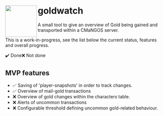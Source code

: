 # <img align="left" width="100" height="100" src="./docs/assets/goldwatch.png">

#  goldwatch

A small tool to give an overview of Gold being gained and transported within a CMaNGOS server.





This is a work-in-progress, see the list below the current status, features and overall progress.



:heavy_check_mark: Done​ :x: Not done​

## MVP features

* :white_check_mark: Saving of 'player-snapshots' in order to track changes.
* :white_check_mark: Overview of mail-gold transactions
* :x: Overview of gold changes within the characters table.
* :x: Alerts of uncommon transactions
* :x: Configurable threshold defining uncommon gold-related behaviour.
